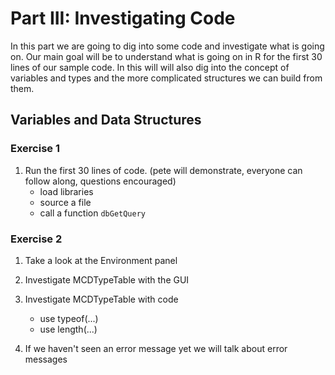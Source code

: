
# Part III: Investigating Code
In this part we are going to dig into some code and investigate what is going on. Our main goal will be to understand what is going on in R for the first 30 lines of our sample code. In this will will also dig into the concept of variables and types and the more complicated structures we can build from them.

## Variables and Data Structures
### Exercise 1
1. Run the first 30 lines of code. (pete will demonstrate, everyone can follow along, questions encouraged)
    * load libraries
    * source a file
    * call a function `dbGetQuery`

### Exercise 2
1. Take a look at the Environment panel
2. Investigate MCDTypeTable with the GUI
3. Investigate MCDTypeTable with code
   * use typeof(...)
   * use length(...)

4. If we haven't seen an error message yet we will talk about error messages


